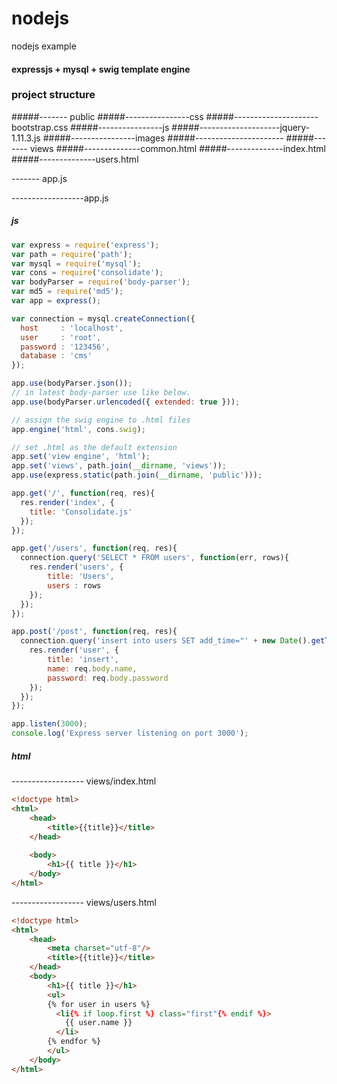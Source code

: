 # nodejs
nodejs example

#### expressjs + mysql + swig template engine

### project structure

#####------- public
#####----------------css
#####---------------------bootstrap.css
#####----------------js
#####--------------------jquery-1.11.3.js
#####----------------images
#####----------------------
#####------- views
#####--------------common.html
#####--------------index.html
#####--------------users.html
	
------- app.js


------------------app.js
##### js
``` javascript
var express = require('express');
var path = require('path');
var mysql = require('mysql');
var cons = require('consolidate');
var bodyParser = require('body-parser');
var md5 = require('md5');
var app = express();

var connection = mysql.createConnection({
  host     : 'localhost',
  user     : 'root',
  password : '123456',
  database : 'cms'
});

app.use(bodyParser.json());
// in latest body-parser use like below.
app.use(bodyParser.urlencoded({ extended: true }));

// assign the swig engine to .html files
app.engine('html', cons.swig);

// set .html as the default extension
app.set('view engine', 'html');
app.set('views', path.join(__dirname, 'views'));
app.use(express.static(path.join(__dirname, 'public')));

app.get('/', function(req, res){
  res.render('index', {
    title: 'Consolidate.js'
  });
});

app.get('/users', function(req, res){
  connection.query('SELECT * FROM users', function(err, rows){
    res.render('users', {
		title: 'Users',
		users : rows
	});
  });
});

app.post('/post', function(req, res){
  connection.query('insert into users SET add_time="' + new Date().getTime() + '", name="' + req.body.name + '", password="' + md5(req.body.password) + '"', function(err, rows){
    res.render('user', {
		title: 'insert',
		name: req.body.name,
		password: req.body.password
	});
  });
});

app.listen(3000);
console.log('Express server listening on port 3000');
```
##### html
------------------ views/index.html
``` html
<!doctype html>
<html>
	<head>
		<title>{{title}}</title>
	</head>
	
	<body>
		<h1>{{ title }}</h1>
	</body>
</html>
```
------------------ views/users.html
``` html
<!doctype html>
<html>
	<head>
		<meta charset="utf-8"/>
		<title>{{title}}</title>
	</head>
	<body>
		<h1>{{ title }}</h1>
		<ul>
		{% for user in users %}
		  <li{% if loop.first %} class="first"{% endif %}>
			{{ user.name }}
		  </li>
		{% endfor %}
		</ul>
	</body>
</html>
```

